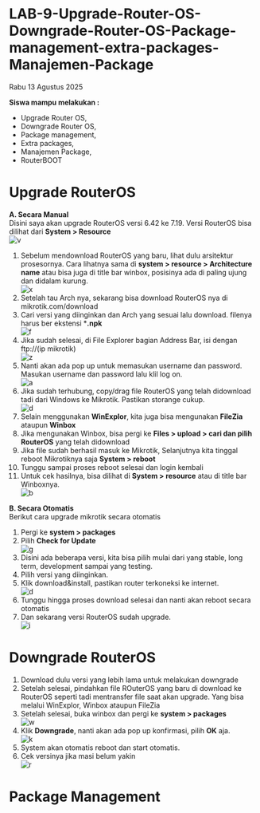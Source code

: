 # LAB-9-Upgrade-Router-OS-Downgrade-Router-OS-Package-management-extra-packages-Manajemen-Package
Rabu 13 Agustus 2025

**Siswa mampu melakukan :**  
- Upgrade Router OS,  
- Downgrade Router OS,  
- Package management,  
- Extra packages,  
- Manajemen Package,  
- RouterBOOT  

# Upgrade RouterOS
**A. Secara Manual**  
    Disini saya akan upgrade RouterOS versi 6.42 ke 7.19. Versi RouterOS bisa dilihat dari **System > Resource**  
    ![v](reso.PNG)  
  1. Sebelum mendownload RouterOS yang baru, lihat dulu arsitektur prosesornya. Cara lihatnya sama di **system > resource > Architecture name** atau bisa juga di title bar winbox, posisinya ada di paling ujung dan didalam kurung.  
    ![x](reso.PNG)  
  2. Setelah tau Arch nya, sekarang bisa download RouterOS nya di mikrotik.com/download  
  3. Cari versi yang diinginkan dan Arch yang sesuai lalu download. filenya harus ber ekstensi ***.npk**  
    ![f](routeros.PNG)  
  5. Jika sudah selesai, di File Explorer bagian Address Bar, isi dengan ftp://(ip mikrotik)  
    ![z](atas.PNG)  
  6. Nanti akan ada pop up untuk memasukan username dan password. Masukan username dan password lalu klil log on.  
    ![a](login.PNG)  
  7. Jika sudah terhubung, copy/drag file RouterOS yang telah didownload tadi dari Windows ke Mikrotik. Pastikan storange cukup.  
    ![d](dir.PNG)  
  8. Selain menggunakan **WinExplor**, kita juga bisa mengunakan **FileZia** ataupun **Winbox**  
  9. Jika mengunakan Winbox, bisa pergi ke **Files > upload > cari dan pilih RouterOS** yang telah didownload  
  10. Jika file sudah berhasil masuk ke Mikrotik, Selanjutnya kita tinggal reboot Mikrotiknya saja **System > reboot**  
  11. Tunggu sampai proses reboot selesai dan login kembali  
  12. Untuk cek hasilnya, bisa dilihat di **System > resource** atau di title bar Winboxnya.  
    ![b](persi.PNG)  

**B. Secara Otomatis**  
    Berikut cara upgrade mikrotik secara otomatis  
  1. Pergi ke **system > packages**  
  2. Pilih **Check for Update**  
     ![g](pkg.PNG)  
  4. Disini ada beberapa versi, kita bisa pilih mulai dari yang stable, long term, development sampai yang testing.  
  5. Pilih versi yang diinginkan.  
  6. Klik download&install, pastikan router terkoneksi ke internet.  
     ![d](pkgs.PNG)  
  8. Tunggu hingga proses download selesai dan nanti akan reboot secara otomatis  
  9. Dan sekarang versi RouterOS sudah upgrade.  
      ![i](verion.PNG)  

# Downgrade RouterOS
  1. Download dulu versi yang lebih lama untuk melakukan downgrade  
  2. Setelah selesai, pindahkan file ROuterOS yang baru di download ke RouterOS seperti tadi mentransfer file saat akan upgrade. Yang bisa melalui WinExplor, Winbox ataupun FileZia  
  3. Setelah selesai, buka winbox dan pergi ke **system > packages**  
     ![w](paket.PNG)  
  5. Klik **Downgrade**, nanti akan ada pop up konfirmasi, pilih **OK** aja.  
     ![k](ribut.PNG)  
  7. System akan otomatis reboot dan start otomatis.  
  8. Cek versinya jika masi belum yakin  
     ![r](persis.PNG)  

# Package Management
  
